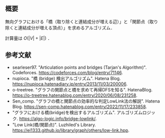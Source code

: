 ## 概要

無向グラフにおける「橋（取り除くと連結成分が増える辺）」と「関節点（取り除くと連結成分が増える頂点）」を求めるアルゴリズム．

計算量は $O(\lvert V \rvert + \lvert E \rvert)$ ．


## 参考文献

- searleser97. "Articulation points and bridges (Tarjan's Algorithm)". Codeforces. <https://codeforces.com/blog/entry/71146>.
- nupioca. "橋 (bridge) 検出アルゴリズム". Hatena Blog. <https://nupioca.hatenadiary.jp/entry/2013/11/03/200006>.
- o-treetree. "グラフの関節点と橋を求めて再帰DFSを知る". HatenaBlog. <https://o-treetree.hatenablog.com/entry/2020/06/08/231258>.
- Sen_comp. "グラフの橋と関節点の効率的な判定LowLink法の解説". Hatena Blog. <https://sen-comp.hatenablog.com/entry/2022/11/17/233858>.
- "グラフにおける橋(bridge)を検出するアルゴリズム". アルゴリズムロジック. <https://algo-logic.info/bridge-lowlink/>.
- "Low Link(橋/関節点)". Luzhiled's Library. <https://ei1333.github.io/library/graph/others/low-link.hpp>.
